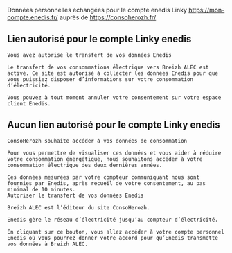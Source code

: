 
Données personnelles échangées pour le compte enedis Linky https://mon-compte.enedis.fr/ auprès de https://consoherozh.fr/

## Lien autorisé pour le compte Linky enedis

    Vous avez autorisé le transfert de vos données Enedis

    Le transfert de vos consommations électrique vers Breizh ALEC est activé. Ce site est autorisé à collecter les données Enedis pour que vous puissiez disposer d’informations sur votre consommation d’électricité.

    Vous pouvez à tout moment annuler votre consentement sur votre espace client Enedis.

## Aucun lien autorisé pour le compte Linky enedis

    ConsoHerozh souhaite accéder à vos données de consommation
    
    Pour vous permettre de visualiser ces données et vous aider à réduire votre consommation énergétique, nous souhaitons accéder à votre consommation électrique des deux dernières années.
    
    Ces données mesurées par votre compteur communiquant nous sont fournies par Enedis, après recueil de votre consentement, au pas minimal de 10 minutes.
    Autoriser le transfert de vos données Enedis
    
    Breizh ALEC est l’éditeur du site ConsoHerozh.
    
    Enedis gère le réseau d’électricité jusqu’au compteur d’électricité.
    
    En cliquant sur ce bouton, vous allez accéder à votre compte personnel Enedis où vous pourrez donner votre accord pour qu’Enedis transmette vos données à Breizh ALEC. 